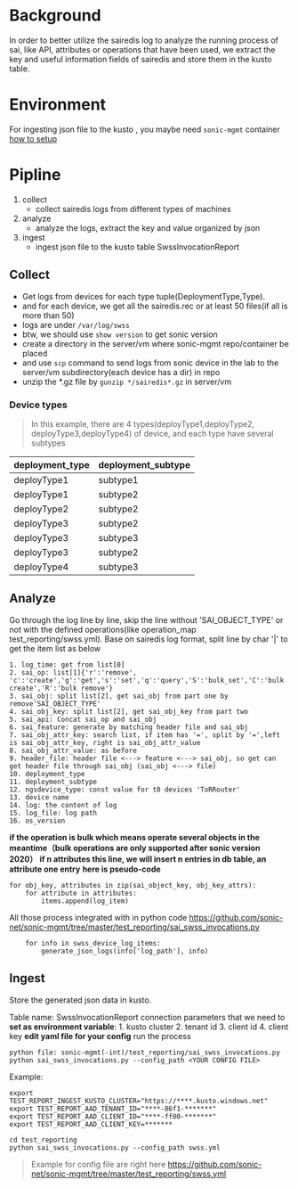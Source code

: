 

# Background
In order to better utilize the sairedis log to analyze the running process of sai, like API, attributes or operations that have been used, we extract the key and useful information fields of sairedis and store them in the kusto table.

# Environment
For ingesting json file to the kusto , you maybe need `sonic-mgmt` container [how to setup](https://github.com/sonic-net/sonic-mgmt/blob/master/docs/testbed/README.testbed.Docker.md)


# Pipline
1. collect
   - collect sairedis logs from different types of machines
2. analyze
    - analyze the logs, extract the key and value organized by json
3. ingest
   - ingest json file to the kusto table SwssInvocationReport


 ## Collect
- Get logs from devices for each type tuple(DeploymentType,Type).
- and for each device, we get all the sairedis.rec or at least 50 files(if all is more than 50)
- logs are under `/var/log/swss`
- btw, we should use `show version` to get sonic version
- create a directory in the server/vm where sonic-mgmt repo/container be placed
- and use `scp` command to send logs from sonic device in the lab to the server/vm subdirectory(each device has a dir) in repo
- unzip the *.gz file by `gunzip */sairedis*.gz` in server/vm

### Device types
> In this example, there are 4 types(deployType1,deployType2, deployType3,deployType4) of device, and each type have several subtypes

|deployment_type  | deployment_subtype |
|--|--|
|deployType1  |  subtype1|
|deployType1  | subtype2 |
| deployType2 | subtype2 |
| deployType3 | subtype2 |
|deployType3  | subtype3 |
|deployType3  | subtype2 |
|  deployType4|subtype3|

## Analyze
Go through the log line by line, skip the line without 'SAI_OBJECT_TYPE' or not with the defined operations(like operation_map test_reporting/swss.yml).
Base on sairedis log format, split line by char '|' to get the item list as below

```
1. log_time: get from list[0]
2. sai_op: list[1]{'r':'remove', 'c':'create','g':'get','s':'set','q':'query','S':'bulk_set','C':'bulk create','R':'bulk remove'}
3. sai_obj: split list[2], get sai_obj from part one by remove'SAI_OBJECT_TYPE'
4. sai_obj_key: split list[2], get sai_obj_key from part two
5. sai_api: Concat sai_op and sai_obj
6. sai_feature: generate by matching header file and sai_obj
7. sai_obj_attr_key: search list, if item has '=', split by '=',left is sai_obj_attr_key, right is sai_obj_attr_value
8. sai_obj_attr_value: as before
9. header_file: header file <---> feature <---> sai_obj, so get can get header file through sai_obj (sai_obj <---> file)
10. deployment_type
11. deployment_subtype
12. ngsdevice_type: const value for t0 devices 'ToRRouter'
13. device name
14. log: the content of log
15. log_file: log path
16. os_version
```
**if the operation is bulk which means operate several objects in the meantime（bulk operations are only supported after sonic version 2020）**
**if n attributes this line, we will insert n entries in db table, an attribute one entry**
**here is pseudo-code**
```
for obj_key, attributes in zip(sai_object_key, obj_key_attrs):
    for attribute in attributes:
        items.append(log_item)
```

All those process integrated with in python code https://github.com/sonic-net/sonic-mgmt/tree/master/test_reporting/sai_swss_invocations.py
```
    for info in swss_device_log_items:
        generate_json_logs(info['log_path'], info)
```

## Ingest
Store the generated json data in kusto.

Table name: SwssInvocationReport
 connection parameters that we need to **set as environment variable**:
     1. kusto cluster
     2. tenant id
     3. client id
     4. client key
**edit yaml file for your config**
run the process
```
python file: sonic-mgmt(-int)/test_reporting/sai_swss_invocations.py
python sai_swss_invocations.py --config_path <YOUR CONFIG FILE>
```

Example:
```
export TEST_REPORT_INGEST_KUSTO_CLUSTER="https://****.kusto.windows.net"
export TEST_REPORT_AAD_TENANT_ID="****-86f1-*******"
export TEST_REPORT_AAD_CLIENT_ID="****-ff00-*******"
export TEST_REPORT_AAD_CLIENT_KEY=*******

cd test_reporting
python sai_swss_invocations.py --config_path swss.yml
```
> Example for config file are right here https://github.com/sonic-net/sonic-mgmt/tree/master/test_reporting/swss.yml
